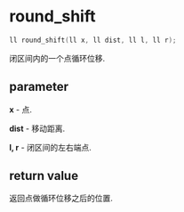 # round\_shift

```c++
ll round_shift(ll x, ll dist, ll l, ll r);
```

闭区间内的一个点循环位移.

## parameter

**x** - 点.

**dist** - 移动距离.

**l, r** - 闭区间的左右端点.

## return value

返回点做循环位移之后的位置.